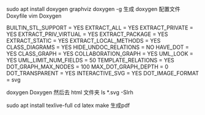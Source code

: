 sudo apt install doxygen graphviz 
doxygen -g  生成 doxygen 配置文件 Doxyfile
vim Doxygen

BUILTIN_STL_SUPPORT    = YES
EXTRACT_ALL            = YES
EXTRACT_PRIVATE        = YES
EXTRACT_PRIV_VIRTUAL   = YES
EXTRACT_PACKAGE        = YES
EXTRACT_STATIC         = YES
EXTRACT_LOCAL_METHODS  = YES
CLASS_DIAGRAMS      = YES
HIDE_UNDOC_RELATIONS = NO
HAVE_DOT             = YES
CLASS_GRAPH          = YES
COLLABORATION_GRAPH  = YES
UML_LOOK             = YES
UML_LIMIT_NUM_FIELDS = 50
TEMPLATE_RELATIONS   = YES
DOT_GRAPH_MAX_NODES  = 100
MAX_DOT_GRAPH_DEPTH  = 0
DOT_TRANSPARENT      = YES
INTERACTIVE_SVG        = YES
DOT_IMAGE_FORMAT = svg

doxygen Doxygen
然后去 html 文件夹
ls *.svg -Slrh

sudo apt install  texlive-full
cd latex
make   生成pdf

